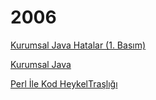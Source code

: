 # 2006

[Kurumsal Java Hatalar (1. Basım)](10/kurumsal-java-hatalar-1-basm.md)

[Kurumsal Java](10/kurumsal-java.md)

[Perl İle Kod HeykelTraşlığı](10/perl-ile-kod-heykeltraslg.md)

